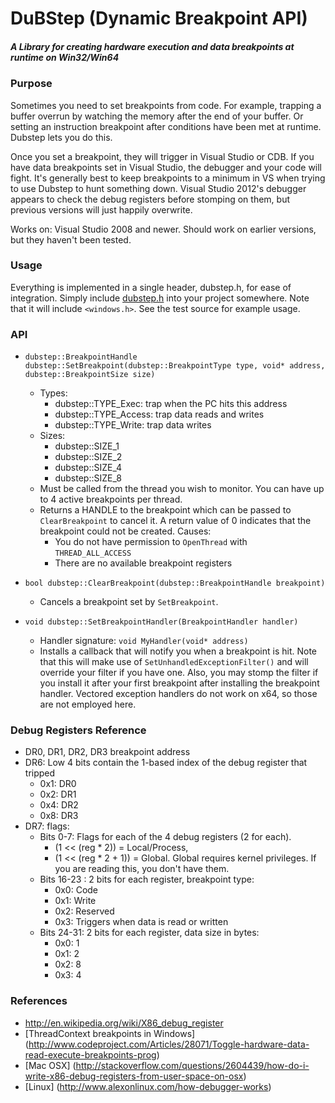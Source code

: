 # DuBStep (Dynamic Breakpoint API)
##### A Library for creating hardware execution and data breakpoints at runtime on Win32/Win64

### Purpose

Sometimes you need to set breakpoints from code. For example, trapping a buffer overrun by watching the memory after the end of your buffer. Or setting an instruction breakpoint after conditions have been met at runtime. Dubstep lets you do this.

Once you set a breakpoint, they will trigger in Visual Studio or CDB. If you have data breakpoints set in Visual Studio, the debugger and your code will fight. It's generally best to keep breakpoints to a minimum in VS when trying to use Dubstep to hunt something down. Visual Studio 2012's debugger appears to check the debug registers before stomping on them, but previous versions will just happily overwrite.

Works on: Visual Studio 2008 and newer. Should work on earlier versions, but they haven't been tested.

### Usage
Everything is implemented in a single header, dubstep.h, for ease of integration.
Simply include [dubstep.h](https://github.com/justinboswell/dubstep/raw/master/inc/dubstep.h) into your project somewhere. Note that it will include `<windows.h>`.
See the test source for example usage.

### API

* `dubstep::BreakpointHandle dubstep::SetBreakpoint(dubstep::BreakpointType type, void* address, dubstep::BreakpointSize size)`
	* Types:
		* dubstep::TYPE_Exec:   trap when the PC hits this address
		* dubstep::TYPE_Access: trap data reads and writes
		* dubstep::TYPE_Write:  trap data writes
	* Sizes:
		* dubstep::SIZE_1
		* dubstep::SIZE_2
		* dubstep::SIZE_4
		* dubstep::SIZE_8
	* Must be called from the thread you wish to monitor. You can have up to 4 active breakpoints per thread.
	* Returns a HANDLE to the breakpoint which can be passed to `ClearBreakpoint` to cancel it. A return value of 0 indicates that the breakpoint could not be created. Causes:
		* You do not have permission to `OpenThread` with `THREAD_ALL_ACCESS`
		* There are no available breakpoint registers
	
* `bool dubstep::ClearBreakpoint(dubstep::BreakpointHandle breakpoint)`
	* Cancels a breakpoint set by `SetBreakpoint`.

* `void dubstep::SetBreakpointHandler(BreakpointHandler handler)`
	* Handler signature: `void MyHandler(void* address)` 
	* Installs a callback that will notify you when a breakpoint is hit. Note that this will make use of `SetUnhandledExceptionFilter()` and will override your filter if you have one. Also, you may stomp the filter if you install it after your first breakpoint after installing the breakpoint handler. Vectored exception handlers do not work on x64, so those are not employed here.

### Debug Registers Reference
* DR0, DR1, DR2, DR3 breakpoint address
* DR6: Low 4 bits contain the 1-based index of the debug register that tripped
	* 0x1: DR0
	* 0x2: DR1
	* 0x4: DR2
	* 0x8: DR3
* DR7: flags:
	* Bits 0-7: Flags for each of the 4 debug registers (2 for each). 
		* (1 << (reg * 2)) = Local/Process, 
		* (1 << (reg * 2 + 1)) = Global. Global requires kernel privileges. If you are reading this, you don't have them.
	* Bits 16-23 :  2 bits for each register, breakpoint type:
		* 0x0: Code
		* 0x1: Write
		* 0x2: Reserved
		* 0x3: Triggers when data is read or written
	* Bits 24-31: 2 bits for each register, data size in bytes:
		* 0x0: 1
		* 0x1: 2
		* 0x2: 8
		* 0x3: 4

### References
* http://en.wikipedia.org/wiki/X86_debug_register
* [ThreadContext breakpoints in Windows] (http://www.codeproject.com/Articles/28071/Toggle-hardware-data-read-execute-breakpoints-prog)
* [Mac OSX] (http://stackoverflow.com/questions/2604439/how-do-i-write-x86-debug-registers-from-user-space-on-osx)
* [Linux] (http://www.alexonlinux.com/how-debugger-works)
